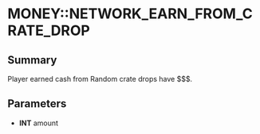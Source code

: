 # MONEY::NETWORK_EARN_FROM_CRATE_DROP

## Summary
Player earned cash from Random crate drops have $$$.

## Parameters
* **INT** amount